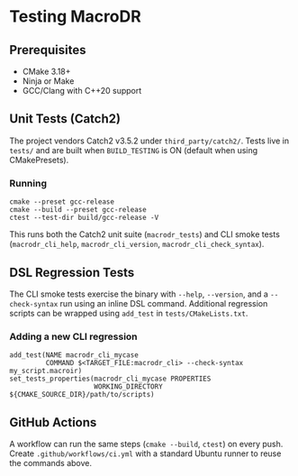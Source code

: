 # Testing MacroDR

## Prerequisites

- CMake 3.18+
- Ninja or Make
- GCC/Clang with C++20 support

## Unit Tests (Catch2)

The project vendors Catch2 v3.5.2 under `third_party/catch2/`. Tests live in
`tests/` and are built when `BUILD_TESTING` is ON (default when using
CMakePresets).

### Running

```
cmake --preset gcc-release
cmake --build --preset gcc-release
ctest --test-dir build/gcc-release -V
```

This runs both the Catch2 unit suite (`macrodr_tests`) and CLI smoke tests
(`macrodr_cli_help`, `macrodr_cli_version`, `macrodr_cli_check_syntax`).

## DSL Regression Tests

The CLI smoke tests exercise the binary with `--help`, `--version`, and a
`--check-syntax` run using an inline DSL command. Additional regression scripts
can be wrapped using `add_test` in `tests/CMakeLists.txt`.

### Adding a new CLI regression

```
add_test(NAME macrodr_cli_mycase
         COMMAND $<TARGET_FILE:macrodr_cli> --check-syntax my_script.macroir)
set_tests_properties(macrodr_cli_mycase PROPERTIES
                     WORKING_DIRECTORY ${CMAKE_SOURCE_DIR}/path/to/scripts)
```

## GitHub Actions

A workflow can run the same steps (`cmake --build`, `ctest`) on every push.
Create `.github/workflows/ci.yml` with a standard Ubuntu runner to reuse the
commands above.

